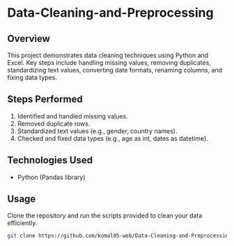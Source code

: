 # Data-Cleaning-and-Preprocessing
## Overview
This project demonstrates data cleaning techniques using Python and Excel. Key steps include handling missing values, removing duplicates, standardizing text values, converting date formats, renaming columns, and fixing data types.

## Steps Performed
1. Identified and handled missing values.
2. Removed duplicate rows.
3. Standardized text values (e.g., gender, country names).
4. Checked and fixed data types (e.g., age as int, dates as datetime).

## Technologies Used
- Python (Pandas library)
## Usage
Clone the repository and run the scripts provided to clean your data efficiently.

```bash
git clone https://github.com/komal05-web/Data-Cleaning-and-Preprocessing.git

